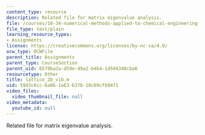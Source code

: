 ```yaml
---
content_type: resource
description: Related file for matrix eigenvalue analysis.
file: /courses/10-34-numerical-methods-applied-to-chemical-engineering-fall-2005/5943c6cc6a0b1a63b37610c09cfb94f1_lattice_2D_vib.m
file_type: text/plain
learning_resource_types:
- Assignments
license: https://creativecommons.org/licenses/by-nc-sa/4.0/
ocw_type: OCWFile
parent_title: Assignments
parent_type: CourseSection
parent_uid: 6579ba2a-d59e-49a2-b4b4-14584348cba6
resourcetype: Other
title: lattice_2D_vib.m
uid: 5943c6cc-6a0b-1a63-b376-10c09cfb94f1
video_files:
  video_thumbnail_file: null
video_metadata:
  youtube_id: null
---
```

Related file for matrix eigenvalue analysis.